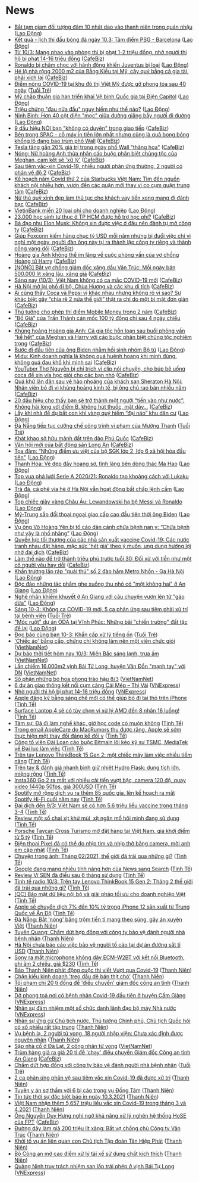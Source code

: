 # News

- [Bắt tạm giam đối tượng đâm 10 nhát dao vào thanh niên trong quán nhậu](https://laodong.vn/phap-luat/bat-tam-giam-doi-tuong-dam-10-nhat-dao-vao-thanh-nien-trong-quan-nhau-887531.ldo) ([Lao Động](https://laodong.vn))
- [Kết quả - lịch thi đấu bóng đá ngày 10.3: Tâm điểm PSG - Barcelona](https://laodong.vn/lich-thi-dau/ket-qua-lich-thi-dau-bong-da-ngay-103-tam-diem-psg-barcelona-887510.ldo) ([Lao Động](https://laodong.vn))
- [Từ 10/3: Mang phao vào phòng thi bị phạt 1-2 triệu đồng, nhờ người thi hộ bị phạt 14-16 triệu đồng](https://cafebiz.vn/tu-10-3-mang-phao-vao-phong-thi-bi-phat-1-2-trieu-dong-nho-nguoi-thi-ho-bi-phat-14-16-trieu-dong-20210310093751705.chn) ([CafeBiz](https://cafebiz.vn))
- [Ronaldo bị châm chọc với hành động khiến Juventus bị loại](https://laodong.vn/bong-da-quoc-te/ronaldo-bi-cham-choc-voi-hanh-dong-khien-juventus-bi-loai-887522.ldo) ([Lao Động](https://laodong.vn))
- [Hé lộ nhà rộng 2000 m2 của Bằng Kiều tại Mỹ, cây quý bằng cả gia tài, phải xích lại](https://cafebiz.vn/he-lo-nha-rong-2000-m2-cua-bang-kieu-tai-my-cay-quy-bang-ca-gia-tai-phai-xich-lai-20210310093206154.chn) ([CafeBiz](https://cafebiz.vn))
- [Điểm nóng COVID-19 tại khu đô thị Việt Mỹ được gỡ phong tỏa sau 40 ngày](https://tuoitre.vn/diem-nong-covid-19-tai-khu-do-thi-viet-my-duoc-go-phong-toa-sau-40-ngay-20210310082505189.htm) ([Tuổi Trẻ](https://tuoitre.vn))
- [Mỹ chấp thuận gia hạn triển khai Vệ binh Quốc gia tại Điện Capitol](https://laodong.vn/the-gioi/my-chap-thuan-gia-han-trien-khai-ve-binh-quoc-gia-tai-dien-capitol-887512.ldo) ([Lao Động](https://laodong.vn))
- [Triệu chứng &quot;đau nửa đầu&quot; nguy hiểm như thế nào?](https://laodong.vn/suc-khoe/trieu-chung-dau-nua-dau-nguy-hiem-nhu-the-nao-887105.ldo) ([Lao Động](https://laodong.vn))
- [Ninh Bình: Hơn 40 cột điện &quot;mọc&quot; giữa đường giăng bẫy người đi đường](https://laodong.vn/ban-doc/ninh-binh-hon-40-cot-dien-moc-giua-duong-giang-bay-nguoi-di-duong-887516.ldo) ([Lao Động](https://laodong.vn))
- [9 dấu hiệu NÓI bạn "không có duyên" trong giao tiếp](https://cafebiz.vn/9-dau-hieu-noi-ban-khong-co-duyen-trong-giao-tiep-20210309170128854.chn) ([CafeBiz](https://cafebiz.vn))
- [Bên trong SPAC - cỗ máy in tiền lớn nhất nhưng cũng là quả bong bóng khổng lồ đang bao trùm phố Wall](https://cafebiz.vn/ben-trong-spac-co-may-in-tien-lon-nhat-nhung-cung-la-qua-bong-bong-khong-lo-dang-bao-trum-pho-wall-20210310085322674.chn) ([CafeBiz](https://cafebiz.vn))
- [Tesla tăng gần 20% giá trị trong ngày phố Wall "thăng hoa"](https://cafebiz.vn/tesla-tang-gan-20-gia-tri-trong-ngay-pho-wall-thang-hoa-20210310090049916.chn) ([CafeBiz](https://cafebiz.vn))
- [Nóng: Nữ hoàng Anh thừa nhận cáo buộc phân biệt chủng tộc của Meghan, cam kết sẽ 'xử lý'](https://cafebiz.vn/nong-nu-hoang-anh-thua-nhan-cao-buoc-phan-biet-chung-toc-cua-meghan-cam-ket-se-xu-ly-20210310090358081.chn) ([CafeBiz](https://cafebiz.vn))
- [Sau tiêm vắc-xin Covid-19, nhiều người phản ứng thường, 2 người có phản vệ độ 2](https://cafebiz.vn/sau-tiem-vac-xin-covid-19-nhieu-nguoi-phan-ung-thuong-2-nguoi-co-phan-ve-do-2-20210310090630764.chn) ([CafeBiz](https://cafebiz.vn))
- [Kế hoạch năm Covid thứ 2 của Starbucks Việt Nam: Tìm đến nguồn khách nội nhiều hơn, vươn đến các quận mới thay vì co cụm quận trung tâm](https://cafebiz.vn/ke-hoach-nam-covid-thu-2-cua-starbucks-viet-nam-tim-den-nguon-khach-noi-nhieu-hon-vuon-den-cac-quan-moi-thay-vi-co-cum-quan-trung-tam-2021030922224757.chn) ([CafeBiz](https://cafebiz.vn))
- [Nữ thủ quỹ xinh đẹp làm thủ tục cho khách vay tiền xong mang đi đánh bạc](https://cafebiz.vn/nu-thu-quy-xinh-dep-lam-thu-tuc-cho-khach-vay-tien-xong-mang-di-danh-bac-20210310090538919.chn) ([CafeBiz](https://cafebiz.vn))
- [VietinBank miễn 20 loại phí cho doanh nghiệp](https://laodong.vn/thong-tin-doanh-nghiep/vietinbank-mien-20-loai-phi-cho-doanh-nghiep-887460.ldo) ([Lao Động](https://laodong.vn))
- [23.000 học sinh tư thục ở TP HCM được hỗ trợ học phí?](https://cafebiz.vn/23000-hoc-sinh-tu-thuc-o-tp-hcm-duoc-ho-tro-hoc-phi-20210310085909175.chn) ([CafeBiz](https://cafebiz.vn))
- [Bá đạo như Elon Musk: Không xin được việc ở đâu nên đành tự mở công ty](https://cafebiz.vn/ba-dao-nhu-elon-musk-khong-xin-duoc-viec-o-dau-nen-danh-tu-mo-cong-ty-20210309164110428.chn) ([CafeBiz](https://cafebiz.vn))
- [Giúp Foxconn kiếm hàng chục tỷ USD mỗi năm nhưng bị đuổi việc chỉ vì nghỉ một ngày, người đàn ông này tự ra thành lập công ty riêng và thành công vang dội](https://cafebiz.vn/giup-foxconn-kiem-hang-chuc-ty-usd-moi-nam-nhung-bi-duoi-viec-chi-vi-nghi-mot-ngay-nguoi-dan-ong-nay-tu-ra-thanh-lap-cong-ty-rieng-va-thanh-cong-vang-doi-20210310085148136.chn) ([CafeBiz](https://cafebiz.vn))
- [Hoàng gia Anh không thể im lặng về cuộc phỏng vấn của vợ chồng Hoàng tử Harry](https://cafebiz.vn/hoang-gia-anh-khong-the-im-lang-ve-cuoc-phong-van-cua-vo-chong-hoang-tu-harry-20210310085235124.chn) ([CafeBiz](https://cafebiz.vn))
- [[NÓNG] Bắt vợ chồng giám đốc xăng dầu Vân Trúc: Mỗi ngày bán 500.000 lít xăng lậu, xăng giả](https://cafebiz.vn/nong-bat-vo-chong-giam-doc-xang-dau-van-truc-moi-ngay-ban-500000-lit-xang-lau-xang-gia-20210310084522209.chn) ([CafeBiz](https://cafebiz.vn))
- [Sáng nay (10/3), Việt Nam không có ca mắc COVID-19 mới](https://cafebiz.vn/sang-nay-10-3-viet-nam-khong-co-ca-mac-covid-19-moi-20210310083841692.chn) ([CafeBiz](https://cafebiz.vn))
- [Hà Nội mở lại phố đi bộ, Chùa Hương và các khu di tích](https://cafebiz.vn/ha-noi-mo-lai-pho-di-bo-chua-huong-va-cac-khu-di-tich-20210310083742392.chn) ([CafeBiz](https://cafebiz.vn))
- [Ai cũng thấy Coca và Pepsi vị khác nhau nhưng không rõ vì sao? Sự khác biệt gây “chia rẽ 2 nửa thế giới” thật ra chỉ do một bí mật đơn giản](https://cafebiz.vn/ai-cung-thay-coca-va-pepsi-vi-khac-nhau-nhung-khong-ro-vi-sao-su-khac-biet-gay-chia-re-2-nua-the-gioi-that-ra-chi-do-mot-bi-mat-don-gian-20210310083701837.chn) ([CafeBiz](https://cafebiz.vn))
- [Thủ tướng cho phép thí điểm Mobile Money trong 2 năm](https://cafebiz.vn/thu-tuong-cho-phep-thi-diem-mobile-money-trong-2-nam-20210310083137088.chn) ([CafeBiz](https://cafebiz.vn))
- ["Bố Già" của Trấn Thành cán mốc 100 tỷ đồng chỉ sau 4 ngày chiếu](https://cafebiz.vn/bo-gia-cua-tran-thanh-can-moc-100-ty-dong-chi-sau-4-ngay-chieu-20210310083511096.chn) ([CafeBiz](https://cafebiz.vn))
- [Khủng hoảng Hoàng gia Anh: Cả gia tộc hỗn loạn sau buổi phỏng vấn "kể hết" của Meghan và Harry với cáo buộc phân biệt chủng tộc nghiêm trọng](https://cafebiz.vn/khung-hoang-hoang-gia-anh-ca-gia-toc-hon-loan-sau-buoi-phong-van-ke-het-cua-meghan-va-harry-voi-cao-buoc-phan-biet-chung-toc-nghiem-trong-20210310083438074.chn) ([CafeBiz](https://cafebiz.vn))
- [Bước đi đầu tiên của ông Biden nhằm hồi sinh nhóm Bộ tứ](https://laodong.vn/the-gioi/buoc-di-dau-tien-cua-ong-biden-nham-hoi-sinh-nhom-bo-tu-887504.ldo) ([Lao Động](https://laodong.vn))
- [Midu: Kinh doanh nghĩa là không quá huênh hoang khi mình đúng, không quá đau khổ khi mình sai](https://cafebiz.vn/midu-kinh-doanh-nghia-la-khong-qua-huenh-hoang-khi-minh-dung-khong-qua-dau-kho-khi-minh-sai-2021031008282371.chn) ([CafeBiz](https://cafebiz.vn))
- [YouTuber Thơ Nguyễn bị chỉ trích vì clip nói chuyện, cho búp bê uống coca để xin vía học giỏi cho các bạn nhỏ](https://cafebiz.vn/youtuber-tho-nguyen-bi-chi-trich-vi-clip-noi-chuyen-cho-bup-be-uong-coca-de-xin-via-hoc-gioi-cho-cac-ban-nho-20210310082614058.chn) ([CafeBiz](https://cafebiz.vn))
- [Quá khứ lận đận sau vẻ hào nhoáng của khách sạn Sheraton Hà Nội: Nhân viên bỏ đi vì khủng hoảng kinh tế, bị ông chủ rao bán nhiều năm](https://cafebiz.vn/qua-khu-lan-dan-sau-ve-hao-nhoang-cua-khach-san-sheraton-ha-noi-nhan-vien-bo-di-vi-khung-hoang-kinh-te-bi-ong-chu-rao-ban-nhieu-nam-2021030923360149.chn) ([CafeBiz](https://cafebiz.vn))
- [20 dấu hiệu cho thấy bạn sẽ trở thành một người “tiền vào như nước”: Không hài lòng với điểm B, không hút thuốc, mặt dày…](https://cafebiz.vn/20-dau-hieu-cho-thay-ban-se-tro-thanh-mot-nguoi-tien-vao-nhu-nuoc-khong-hai-long-voi-diem-b-khong-hut-thuoc-mat-day-20210308181433575.chn) ([CafeBiz](https://cafebiz.vn))
- [Lấy khỉ nhà để dụ bắt con khỉ vàng quý hiếm “đại náo” khu dân cư](https://laodong.vn/xa-hoi/lay-khi-nha-de-du-bat-con-khi-vang-quy-hiem-dai-nao-khu-dan-cu-887506.ldo) ([Lao Động](https://laodong.vn))
- [Đà Nẵng tiếp tục cưỡng chế công trình vi phạm của Mường Thanh](https://tuoitre.vn/da-nang-tiep-tuc-cuong-che-cong-trinh-vi-pham-cua-muong-thanh-20210310071131972.htm) ([Tuổi Trẻ](https://tuoitre.vn))
- [Khát khao sở hữu mảnh đất trên đảo Phú Quốc](https://cafebiz.vn/khat-khao-so-huu-manh-dat-tren-dao-phu-quoc-202103091659348.chn) ([CafeBiz](https://cafebiz.vn))
- [Vận hội mới của bất động sản Long An](https://cafebiz.vn/van-hoi-moi-cua-bat-dong-san-long-an-20210309151846635.chn) ([CafeBiz](https://cafebiz.vn))
- [Tọa đàm: “Những điểm ưu việt của bộ SGK lớp 2, lớp 6 xã hội hóa đầu tiên&quot;](https://laodong.vn/giao-duc/toa-dam-nhung-diem-uu-viet-cua-bo-sgk-lop-2-lop-6-xa-hoi-hoa-dau-tien-887466.ldo) ([Lao Động](https://laodong.vn))
- [Thanh Hóa: Vẻ đẹp đầy hoang sơ, tĩnh lặng bên dòng thác Ma Hao](https://laodong.vn/photo/thanh-hoa-ve-dep-day-hoang-so-tinh-lang-ben-dong-thac-ma-hao-887191.ldo) ([Lao Động](https://laodong.vn))
- [Top vua phá lưới Serie A 2020/21: Ronaldo tạo khoảng cách với Lukaku](https://laodong.vn/photo/top-vua-pha-luoi-serie-a-202021-ronaldo-tao-khoang-cach-voi-lukaku-887492.ldo) ([Lao Động](https://laodong.vn))
- [Trà đá, cà phê vỉa hè ở Hà Nội vẫn hoạt động bất chấp lệnh cấm](https://laodong.vn/photo/tra-da-ca-phe-via-he-o-ha-noi-van-hoat-dong-bat-chap-lenh-cam-887419.ldo) ([Lao Động](https://laodong.vn))
- [Top chiếc giày vàng Châu Âu: Lewandowski hạ bệ Messi và Ronaldo](https://laodong.vn/photo/top-chiec-giay-vang-chau-au-lewandowski-ha-be-messi-va-ronaldo-887491.ldo) ([Lao Động](https://laodong.vn))
- [Mỹ-Trung sắp đối thoại ngoại giao cấp cao đầu tiên thời ông Biden](https://laodong.vn/the-gioi/my-trung-sap-doi-thoai-ngoai-giao-cap-cao-dau-tien-thoi-ong-biden-887481.ldo) ([Lao Động](https://laodong.vn))
- [Vụ ông Võ Hoàng Yên bị tố cáo dàn cảnh chữa bệnh nan y: “Chữa bệnh như vậy là nhố nhăng”](https://laodong.vn/xa-hoi/vu-ong-vo-hoang-yen-bi-to-cao-dan-canh-chua-benh-nan-y-chua-benh-nhu-vay-la-nho-nhang-887421.ldo) ([Lao Động](https://laodong.vn))
- [Quyền lực tối thượng của các nhà sản xuất vaccine Covid-19: Các nước tranh nhau đặt hàng, mặc sức 'hét giá' theo ý muốn, ung dung hưởng lợi nhờ đại dịch](https://cafebiz.vn/quyen-luc-toi-thuong-cua-cac-nha-san-xuat-vaccine-covid-19-cac-nuoc-tranh-nhau-dat-hang-mac-suc-het-gia-theo-y-muon-ung-dung-huong-loi-nho-dai-dich-20210309112724955.chn) ([CafeBiz](https://cafebiz.vn))
- [Làm thế nào để trở thành triệu phú trước tuổi 30: Đối xử với tiền như một cô người yêu hay dỗi](https://cafebiz.vn/lam-the-nao-de-tro-thanh-trieu-phu-truoc-tuoi-30-doi-xu-voi-tien-nhu-mot-co-nguoi-yeu-hay-doi-20210309170449521.chn) ([CafeBiz](https://cafebiz.vn))
- [Khẩn trương lắp ráp &quot;quái thú&quot; số 2 đào hầm Metro Nhổn - Ga Hà Nội](https://laodong.vn/video-thoi-su/khan-truong-lap-rap-quai-thu-so-2-dao-ham-metro-nhon-ga-ha-noi-887438.ldo) ([Lao Động](https://laodong.vn))
- [Độc đáo những tác phẩm ghe xuồng thu nhỏ có &quot;một không hai&quot; ở An Giang](https://laodong.vn/video-kham-pha/doc-dao-nhung-tac-pham-ghe-xuong-thu-nho-co-mot-khong-hai-o-an-giang-886880.ldo) ([Lao Động](https://laodong.vn))
- [Nghệ nhân khiếm khuyết ở An Giang với câu chuyện vươn lên từ &quot;gáo dừa&quot;](https://laodong.vn/video/nghe-nhan-khiem-khuyet-o-an-giang-voi-cau-chuyen-vuon-len-tu-gao-dua-887106.ldo) ([Lao Động](https://laodong.vn))
- [Sáng 10-3: Không ca COVID-19 mới, 5 ca phản ứng sau tiêm phải xử trí tại bệnh viện](https://tuoitre.vn/sang-10-3-khong-ca-covid-19-moi-5-ca-phan-ung-sau-tiem-phai-xu-tri-tai-benh-vien-202103100614536.htm) ([Tuổi Trẻ](https://tuoitre.vn))
- [&quot;Móc ruột&quot; dự án ODA tại Vĩnh Phúc: Những bãi &quot;chiến trường&quot; đất tặc để lại](https://laodong.vn/bat-dong-san/moc-ruot-du-an-oda-tai-vinh-phuc-nhung-bai-chien-truong-dat-tac-de-lai-887287.ldo) ([Lao Động](https://laodong.vn))
- [Đọc báo cùng bạn 10-3: Khẩn cấp xử lý tiếng ồn](https://tuoitre.vn/doc-bao-cung-ban-10-3-khan-cap-xu-ly-tieng-on-20210310051400994.htm) ([Tuổi Trẻ](https://tuoitre.vn))
- ['Chiếc áo' bằng cấp, chứng chỉ không làm nên một viên chức giỏi](http://vietnamnet.vn/vn/thoi-su/chiec-ao-bang-cap-chung-chi-khong-lam-nen-mot-vien-chuc-gioi-718268.html) ([VietNamNet](https://vietnamnet.vn))
- [Dự báo thời tiết hôm nay 10/3: Miền Bắc sáng lạnh, trưa ấm](http://vietnamnet.vn/vn/thoi-su/du-bao-thoi-tiet-hom-nay-10-3-mien-bac-sang-lanh-trua-am-718390.html) ([VietNamNet](https://vietnamnet.vn))
- [Lấn chiếm 16.000m2 vịnh Bái Tử Long, huyện Vân Đồn "mạnh tay" với DN](http://vietnamnet.vn/vn/thoi-su/lan-chiem-16-000m2-vinh-bai-tu-long-huyen-van-don-manh-tay-voi-dn-718380.html) ([VietNamNet](https://vietnamnet.vn))
- [Số phận những bó hoa phong trào hậu 8/3](http://vietnamnet.vn/vn/thoi-su/so-phan-nhung-bo-hoa-phong-trao-hau-8-3-718374.html) ([VietNamNet](https://vietnamnet.vn))
- [6 dự án giao thông kết nối cụm cảng Cái Mép – Thị Vải](https://vnexpress.net/6-du-an-giao-thong-ket-noi-cum-cang-cai-mep-thi-vai-4245426.html) ([VNExpress](https://vnexpress.net))
- [Nhờ người thi hộ bị phạt 14-16 triệu đồng](https://vnexpress.net/nho-nguoi-thi-ho-bi-phat-14-16-trieu-dong-4245924.html) ([VNExpress](https://vnexpress.net))
- [Apple đăng ký bằng sáng chế mới có thể giúp bỏ đi tai thỏ trên iPhone](https://tinhte.vn/thread/apple-dang-ky-bang-sang-che-moi-co-the-giup-bo-di-tai-tho-tren-iphone.3290557/) ([Tinh Tế](https://tinhte.vn))
- [Surface Laptop 4 sẽ có tùy chọn vi xử lý AMD đến 8 nhân 16 luồng!](https://tinhte.vn/thread/surface-laptop-4-se-co-tuy-chon-vi-xu-ly-amd-den-8-nhan-16-luong.3290293/) ([Tinh Tế](https://tinhte.vn))
- [Tâm sự: Đã đi làm nghề khác, giờ học code có muộn không](https://tinhte.vn/thread/tam-su-da-di-lam-nghe-khac-gio-hoc-code-co-muon-khong.3290012/) ([Tinh Tế](https://tinhte.vn))
- [Trong email AppleCare do MacRumors thu được rằng, Apple sẽ sớm thực hiện một thay đổi đáng kể đối v](https://tinhte.vn/thread/trong-email-applecare-do-macrumors-thu-duoc-rang-apple-se-som-thuc-hien-mot-thay-doi-dang-ke-doi-v.3290706/) ([Tinh Tế](https://tinhte.vn))
- [Công tố viên Đài Loan cáo buộc Bitmain lôi kéo kỹ sư TSMC, MediaTek về Đại lục làm việc](https://tinhte.vn/thread/cong-to-vien-dai-loan-cao-buoc-bitmain-loi-keo-ky-su-tsmc-mediatek-ve-dai-luc-lam-viec.3290642/) ([Tinh Tế](https://tinhte.vn))
- [Trên tay Lenovo ThinkBook 15 Gen 2: một chiếc máy làm việc nhiều tiềm năng](https://tinhte.vn/thread/tren-tay-lenovo-thinkbook-15-gen-2-mot-chiec-may-lam-viec-nhieu-tiem-nang.3288884/) ([Tinh Tế](https://tinhte.vn))
- [Trên tay & đánh giá nhanh bình giữ nhiệt Hydro Flask: dung tích lớn, miệng rộng](https://tinhte.vn/thread/tren-tay-danh-gia-nhanh-binh-giu-nhiet-hydro-flask-dung-tich-lon-mieng-rong.3290295/) ([Tinh Tế](https://tinhte.vn))
- [Insta360 Go 2 ra mắt với nhiều cải tiến vượt bậc, camera 120 độ, quay video 1440p 50fps, giá 300USD](https://tinhte.vn/thread/insta360-go-2-ra-mat-voi-nhieu-cai-tien-vuot-bac-camera-120-do-quay-video-1440p-50fps-gia-300usd.3290634/) ([Tinh Tế](https://tinhte.vn))
- [Spotify mở rộng dịch vụ ra thêm 85 quốc gia, lên kế hoạch ra mắt Spotify Hi-Fi cuối năm nay](https://tinhte.vn/thread/spotify-mo-rong-dich-vu-ra-them-85-quoc-gia-len-ke-hoach-ra-mat-spotify-hi-fi-cuoi-nam-nay.3281320/) ([Tinh Tế](https://tinhte.vn))
- [Đại dịch đến 9/3: Việt Nam sẽ có hơn 5.6 triệu liều vaccine trong tháng 3-4](https://tinhte.vn/thread/dai-dich-den-9-3-viet-nam-se-co-hon-5-6-trieu-lieu-vaccine-trong-thang-3-4.3290355/) ([Tinh Tế](https://tinhte.vn))
- [Review một số chai xịt khử mùi, xịt ngăn mồ hôi mình đang sử dụng](https://tinhte.vn/thread/review-mot-so-chai-xit-khu-mui-xit-ngan-mo-hoi-minh-dang-su-dung.3290385/) ([Tinh Tế](https://tinhte.vn))
- [Porsche Taycan Cross Turismo mở đặt hàng tại Việt Nam, giá khởi điểm từ 5 tỷ](https://tinhte.vn/thread/porsche-taycan-cross-turismo-mo-dat-hang-tai-viet-nam-gia-khoi-diem-tu-5-ty.3290658/) ([Tinh Tế](https://tinhte.vn))
- [Điện thoại Pixel đã có thể đo nhịp tim và nhịp thở bằng camera, mời anh em cập nhật](https://tinhte.vn/thread/dien-thoai-pixel-da-co-the-do-nhip-tim-va-nhip-tho-bang-camera-moi-anh-em-cap-nhat.3290423/) ([Tinh Tế](https://tinhte.vn))
- [Chuyện trong ảnh: Tháng 02/2021, thế giới đã trải qua những gì?](https://tinhte.vn/thread/chuyen-trong-anh-thang-02-2021-the-gioi-da-trai-qua-nhung-gi.3285731/) ([Tinh Tế](https://tinhte.vn))
- [Google đang mang nhiều tính năng hơn của News sang Search](https://tinhte.vn/thread/google-dang-mang-nhieu-tinh-nang-hon-cua-news-sang-search.3290386/) ([Tinh Tế](https://tinhte.vn))
- [Review Ví SEN đà điểu sau 6 tháng sử dụng](https://tinhte.vn/thread/review-vi-sen-da-dieu-sau-6-thang-su-dung.3289930/) ([Tinh Tế](https://tinhte.vn))
- [Tinh tế radio 10/3: Trên tay Lenovo ThinkBook 15 Gen 2; Tháng 2 thế giới đã trải qua những gì?](https://tinhte.vn/thread/tinh-te-radio-10-3-tren-tay-lenovo-thinkbook-15-gen-2-thang-2-the-gioi-da-trai-qua-nhung-gi.3290675/) ([Tinh Tế](https://tinhte.vn))
- [[QC] Bảo mật dữ liệu nội bộ và giải pháp tối ưu cho doanh nghiệp Việt](https://tinhte.vn/thread/qc-bao-mat-du-lieu-noi-bo-va-giai-phap-toi-uu-cho-doanh-nghiep-viet.3290124/) ([Tinh Tế](https://tinhte.vn))
- [Apple sẽ chuyển dịch 7% đến 10% tỷ trọng iPhone 12 sản xuất từ Trung Quốc về Ấn Độ](https://tinhte.vn/thread/apple-se-chuyen-dich-7-den-10-ty-trong-iphone-12-san-xuat-tu-trung-quoc-ve-an-do.3290186/) ([Tinh Tế](https://tinhte.vn))
- [Đà Nẵng: Bắt 'nóng' băng trộm tiền tỉ mang theo súng, gây án xuyên Việt](https://thanhnien.vn/thoi-su/da-nang-bat-nong-bang-trom-tien-ti-mang-theo-sung-gay-an-xuyen-viet-1351903.html) ([Thanh Niên](https://thanhnien.vn))
- [Tuyên Quang: Chấm dứt hợp đồng với công ty bảo vệ đánh người nhà bệnh nhân](https://thanhnien.vn/thoi-su/tuyen-quang-cham-dut-hop-dong-voi-cong-ty-bao-ve-danh-nguoi-nha-benh-nhan-1351911.html) ([Thanh Niên](https://thanhnien.vn))
- [Hà Nội chưa báo cáo việc bảo vệ người tố cáo tại dự án đường sắt tỉ USD](https://thanhnien.vn/thoi-su/ha-noi-chua-bao-cao-viec-bao-ve-nguoi-to-cao-tai-du-an-duong-sat-ti-usd-1351516.html) ([Thanh Niên](https://thanhnien.vn))
- [Sony ra mắt microphone không dây ECM-W2BT với kết nối Bluetooth, ghi âm 2 chiều, giá $230](https://tinhte.vn/thread/sony-ra-mat-microphone-khong-day-ecm-w2bt-voi-ket-noi-bluetooth-ghi-am-2-chieu-gia-230.3290628/) ([Tinh Tế](https://tinhte.vn))
- [Báo Thanh Niên phát động cuộc thi viết Vượt qua Covid-19](https://thanhnien.vn/thoi-su/vuot-qua-covid-19/bao-thanh-nien-phat-dong-cuoc-thi-viet-vuot-qua-covid-19-1351784.html) ([Thanh Niên](https://thanhnien.vn))
- [Chặn kiểu kinh doanh 'treo đầu dê bán thịt chó'](https://thanhnien.vn/blog-phong-vien/chan-kieu-kinh-doanh-treo-dau-de-ban-thit-cho-1351913.html) ([Thanh Niên](https://thanhnien.vn))
- [Tội phạm chi 20 tỉ đồng để 'điều chuyển' giám đốc công an tỉnh](https://thanhnien.vn/thoi-su/toi-pham-chi-20-ti-dong-de-dieu-chuyen-giam-doc-cong-an-tinh-1351851.html) ([Thanh Niên](https://thanhnien.vn))
- [Dỡ phong toả nơi có bệnh nhân Covid-19 đầu tiên ở huyện Cẩm Giàng](https://vnexpress.net/do-phong-toa-noi-co-benh-nhan-covid-19-dau-tien-o-huyen-cam-giang-4246055.html) ([VNExpress](https://vnexpress.net))
- [Nhân sự đảm nhiệm một số chức danh lãnh đạo bộ máy Nhà nước](https://vnexpress.net/nhan-su-dam-nhiem-mot-so-chuc-danh-lanh-dao-bo-may-nha-nuoc-4245728.html) ([VNExpress](https://vnexpress.net))
- [Nhân sự ứng cử Chủ tịch nước, Thủ tướng Chính phủ, Chủ tịch Quốc hội có số phiếu rất tập trung](https://thanhnien.vn/thoi-su/nhan-su-ung-cu-chu-tich-nuoc-thu-tuong-chinh-phu-chu-tich-quoc-hoi-co-so-phieu-rat-tap-trung-1351854.html) ([Thanh Niên](https://thanhnien.vn))
- [Vụ bệnh lạ, 2 người tử vong, 18 người nhập viện: Chưa xác định được nguyên nhân](https://thanhnien.vn/thoi-su/vu-benh-la-2-nguoi-tu-vong-18-nguoi-nhap-vien-chua-xac-dinh-duoc-nguyen-nhan-1351787.html) ([Thanh Niên](https://thanhnien.vn))
- [Sập nhà cổ ở Đà Lạt, 2 công nhân tử vong](http://vietnamnet.vn/vn/thoi-su/sap-nha-co-o-da-lat-2-cong-nhan-tu-vong-718454.html) ([VietNamNet](https://vietnamnet.vn))
- [Trùm hàng giả ra giá 20 tỉ để 'chạy' điều chuyển Giám đốc Công an tỉnh An Giang](https://cafebiz.vn/trum-hang-gia-ra-gia-20-ti-de-chay-dieu-chuyen-giam-doc-cong-an-tinh-an-giang-20210309233551301.chn) ([CafeBiz](https://cafebiz.vn))
- [Chấm dứt hợp đồng với công ty bảo vệ đánh người nhà bệnh nhân](https://tuoitre.vn/cham-dut-hop-dong-voi-cong-ty-bao-ve-danh-nguoi-nha-benh-nhan-20210309225411787.htm) ([Tuổi Trẻ](https://tuoitre.vn))
- [2 ca phản ứng phản vệ sau tiêm vắc xin Covid-19 đã được xử trí](https://thanhnien.vn/thoi-su/2-ca-phan-ung-phan-ve-sau-tiem-vac-xin-covid-19-da-duoc-xu-tri-1351876.html) ([Thanh Niên](https://thanhnien.vn))
- [Tuyên y án sơ thẩm với 6 bị cáo trong vụ Đồng Tâm](https://thanhnien.vn/thoi-su/tuyen-y-an-so-tham-voi-6-bi-cao-trong-vu-dong-tam-1351829.html) ([Thanh Niên](https://thanhnien.vn))
- [Tin tức thời sự đặc biệt báo in ngày 10.3.2021](https://thanhnien.vn/thoi-su/tin-tuc-thoi-su-dac-biet-bao-in-ngay-1032021-1351879.html) ([Thanh Niên](https://thanhnien.vn))
- [Việt Nam nhận thêm 5,657 triệu liều vắc xin Covid-19 trong tháng 3 và 4.2021](https://thanhnien.vn/thoi-su/viet-nam-nhan-them-5657-trieu-lieu-vac-xin-covid-19-trong-thang-3-va-42021-1351831.html) ([Thanh Niên](https://thanhnien.vn))
- [Ông Nguyễn Duy Hưng nghi ngờ khả năng xử lý nghẽn hệ thống HoSE của FPT](https://cafebiz.vn/ong-nguyen-duy-hung-nghi-ngo-kha-nang-xu-ly-nghen-he-thong-hose-cua-fpt-20210309231011253.chn) ([CafeBiz](https://cafebiz.vn))
- [Đường dây làm giả 200 triệu lít xăng: Bắt vợ chồng chủ Công ty Vân Trúc](https://thanhnien.vn/thoi-su/duong-day-lam-gia-200-trieu-lit-xang-bat-vo-chong-chu-cong-ty-van-truc-1351832.html) ([Thanh Niên](https://thanhnien.vn))
- [Khởi tố vụ án liên quan con Chủ tịch Tập đoàn Tân Hiệp Phát](https://thanhnien.vn/thoi-su/khoi-to-vu-an-lien-quan-con-chu-tich-tap-doan-tan-hiep-phat-1351872.html) ([Thanh Niên](https://thanhnien.vn))
- [Bộ Công an mở cao điểm xử lý tài xế sử dụng chất kích thích](https://thanhnien.vn/thoi-su/bo-cong-an-mo-cao-diem-xu-ly-tai-xe-su-dung-chat-kich-thich-1351857.html) ([Thanh Niên](https://thanhnien.vn))
- [Quảng Ninh truy trách nhiệm san lấp trái phép ở vịnh Bái Tự Long](https://vnexpress.net/quang-ninh-truy-trach-nhiem-san-lap-trai-phep-o-vinh-bai-tu-long-4245982.html) ([VNExpress](https://vnexpress.net))
